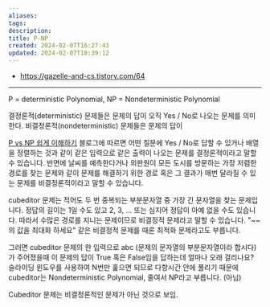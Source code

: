 ```yaml
---
aliases: 
tags: 
description:
title: P-NP
created: 2024-02-07T16:27:43
updated: 2024-02-07T18:39:12
---
```

- <https://gazelle-and-cs.tistory.com/64>
---

P = deterministic Polynomial, NP = Nondeterministic Polynomial

결정론적(deterministic) 문제들은 문제의 답이 오직 Yes / No로 나오는 문제를 의미한다. 비결정론적(nondeterministic) 문제들은 문제의 답이 

[P vs NP 쉽게 이해하기](https://gazelle-and-cs.tistory.com/64) 블로그에 따르면 어떤 질문에 Yes / No로 답할 수 있거나 배열을 정렬하는 것과 같이 같은 입력으로 같은 출력이 나오는 문제를 결정론적이라고 말할 수 있습니다. 반면에 날씨를 예측한다거나 외판원이 모든 도시를 방문하는 가장 저렴한 경로를 찾는 문제와 같이 문제를 해결하기 위한 경로 혹은 그 결과가 매번 달라질 수 있는 문제를 비결정론적이라고 말할 수 있습니다.

cubeditor 문제는 적어도 두 번 중복되는 부분문자열 중 가장 긴 문자열을 찾는 문제입니다. 정답의 길이는 1일 수도 있고 2, 3, ... 또는 심지어 정답이 아예 없을 수도 있습니다. 따라서 수많은 경로를 지니는 문제이므로 비결정적 문제라고 말할 수 있습니다. "\~~의 값을 최대화 하세요" 같은 비결정적 문제를 때론 최적화 문제라고도 부릅니다. 

그러면 cubeditor 문제의 한 입력으로 abc (문제의 문자열의 부분문자열이라 합시다)가 주어졌을때 이 문제의 답이 True 혹은 False임을 답하는데 얼마나 오래 걸리나요? 슬라이딩 윈도우를 사용하여 N번만 훑으면 되므로 다항시간 안에 풀리기 때문에 cubeditor는 Nondeterministic Polynomial, 줄여서 NP라고 부릅니다. (아님)

Cubeditor 문제는 비결정론적인 문제가 아닌 것으로 보임.
